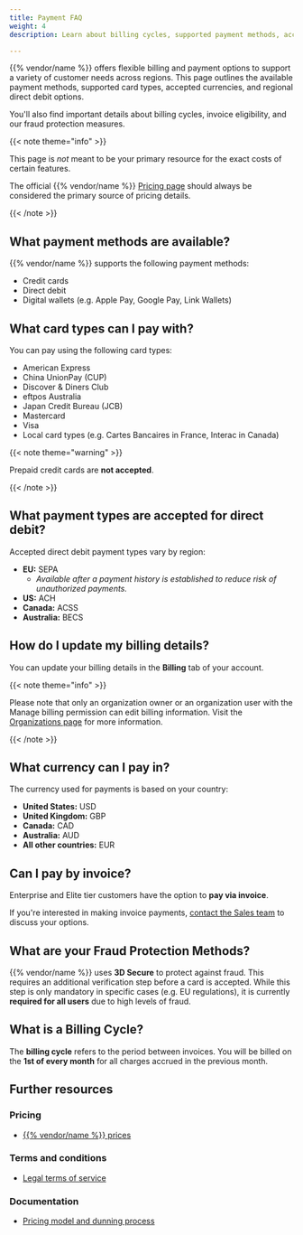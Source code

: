 ```yaml
---
title: Payment FAQ
weight: 4
description: Learn about billing cycles, supported payment methods, accepted currencies, and fraud protection on {{% vendor/name %}}.

---
```


{{% vendor/name %}} offers flexible billing and payment options to support a variety of customer needs across regions. This page outlines the available payment methods, supported card types, accepted currencies, and regional direct debit options. 

You'll also find important details about billing cycles, invoice eligibility, and our fraud protection measures.

{{< note theme="info" >}}

This page is _not_ meant to be your primary resource for the exact costs of certain features.

The official {{% vendor/name %}} [Pricing page](https://upsun.com/pricing/) should always be considered the primary source of pricing details.

{{< /note >}}

## What payment methods are available?

{{% vendor/name %}} supports the following payment methods:

- Credit cards
- Direct debit
- Digital wallets (e.g. Apple Pay, Google Pay, Link Wallets)

## What card types can I pay with?

You can pay using the following card types:

- American Express  
- China UnionPay (CUP)  
- Discover & Diners Club  
- eftpos Australia  
- Japan Credit Bureau (JCB)  
- Mastercard  
- Visa  
- Local card types (e.g. Cartes Bancaires in France, Interac in Canada)

{{< note theme="warning" >}}

Prepaid credit cards are **not accepted**.

{{< /note >}}

## What payment types are accepted for direct debit?

Accepted direct debit payment types vary by region:

- **EU:** SEPA  
  - _Available after a payment history is established to reduce risk of unauthorized payments._
- **US:** ACH  
- **Canada:** ACSS  
- **Australia:** BECS

## How do I update my billing details?

You can update your billing details in the **Billing** tab of your account.

{{< note theme="info" >}}

Please note that only an organization owner or an organization user with the Manage billing permission can edit billing information. Visit the [Organizations page](/administration/organizations) for more information.

{{< /note >}}

## What currency can I pay in?

The currency used for payments is based on your country:

- **United States:** USD  
- **United Kingdom:** GBP  
- **Canada:** CAD  
- **Australia:** AUD  
- **All other countries:** EUR

## Can I pay by invoice?

Enterprise and Elite tier customers have the option to **pay via invoice**.

If you're interested in making invoice payments, [contact the Sales team](https://upsun.com/contact-us/) to discuss your options.

## What are your Fraud Protection Methods?

{{% vendor/name %}} uses **3D Secure** to protect against fraud. This requires an additional verification step before a card is accepted. While this step is only mandatory in specific cases (e.g. EU regulations), it is currently **required for all users** due to high levels of fraud.

## What is a Billing Cycle?

The **billing cycle** refers to the period between invoices. You will be billed on the **1st of every month** for all charges accrued in the previous month.

## Further resources

### Pricing
- [{{% vendor/name %}} prices](https://upsun.com/pricing/)

### Terms and conditions
- [Legal terms of service](https://upsun.com/trust-center/legal/tos/)

### Documentation

- [Pricing model and dunning process](/administration/pricing)






